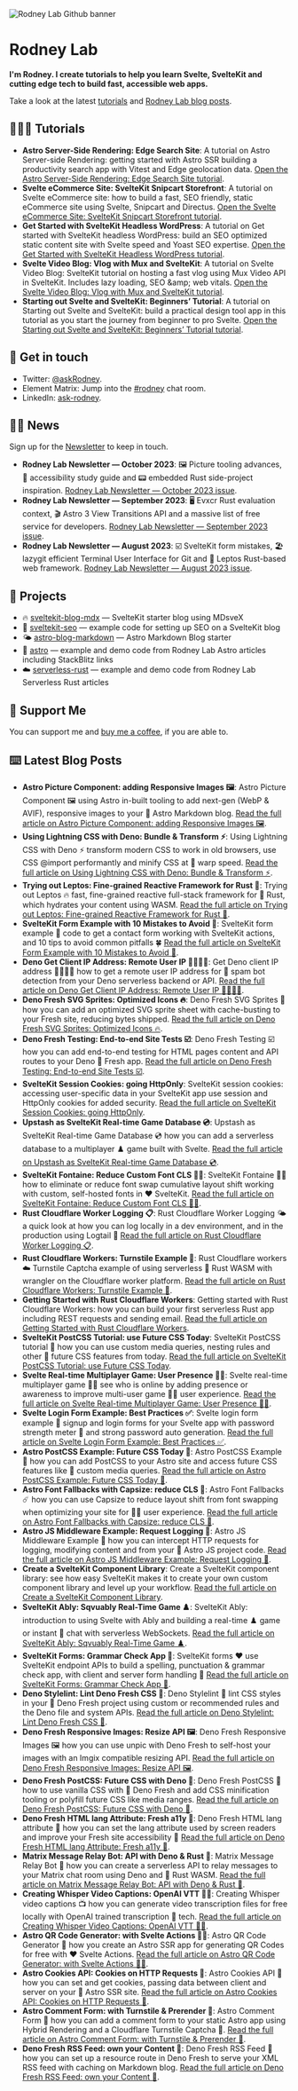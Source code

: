 <img src="./images/rodneylab-github.png" alt="Rodney Lab Github banner">

# Rodney Lab
**I'm Rodney. I create tutorials to help you learn Svelte, SvelteKit and cutting edge tech to build fast, accessible web apps.**

Take a look at the latest <a aria-label="See latest Rodney Lab projects" href="https://plus.rodneylab.com/tutorials" rel="noopener">tutorials</a> and <a aria-label="See latest Rodney Lab projects" href="https://rodneylab.com/blog/" rel="noopener">Rodney Lab blog posts</a>.

## 🧑🏽‍🎓 Tutorials

<!-- TUTORIAL-LIST:START -->
- **Astro Server-Side Rendering: Edge Search Site**: A tutorial on Astro Server-side Rendering: getting started with Astro SSR building a productivity search app with Vitest and Edge geolocation data. <a aria-label="Read Rodney Lab post on Astro Server-Side Rendering: Edge Search Site" href="https://plus.rodneylab.com/tutorials/astro-server-side-rendering" rel="noopener">Open the Astro Server-Side Rendering: Edge Search Site tutorial</a>.
- **Svelte eCommerce Site: SvelteKit Snipcart Storefront**: A tutorial on Svelte eCommerce site: how to build a fast, SEO friendly, static eCommerce site using Svelte, Snipcart and Directus. <a aria-label="Read Rodney Lab post on Svelte eCommerce Site: SvelteKit Snipcart Storefront" href="https://plus.rodneylab.com/tutorials/svelte-ecommerce-site" rel="noopener">Open the Svelte eCommerce Site: SvelteKit Snipcart Storefront tutorial</a>.
- **Get Started with SvelteKit Headless WordPress**: A tutorial on Get started with SvelteKit headless WordPress: build an SEO optimized static content site with Svelte speed and Yoast SEO expertise. <a aria-label="Read Rodney Lab post on Get Started with SvelteKit Headless WordPress" href="https://plus.rodneylab.com/tutorials/get-started-sveltekit-headless-wordpress" rel="noopener">Open the Get Started with SvelteKit Headless WordPress tutorial</a>.
- **Svelte Video Blog: Vlog with Mux and SvelteKit**: A tutorial on Svelte Video Blog: SvelteKit tutorial on hosting a fast vlog using Mux Video API in SvelteKit. Includes lazy loading, SEO &amp;amp; web vitals. <a aria-label="Read Rodney Lab post on Svelte Video Blog: Vlog with Mux and SvelteKit" href="https://plus.rodneylab.com/tutorials/svelte-video-blog" rel="noopener">Open the Svelte Video Blog: Vlog with Mux and SvelteKit tutorial</a>.
- **Starting out Svelte and SvelteKit: Beginners’ Tutorial**: A tutorial on Starting out Svelte and SvelteKit: build a practical design tool app in this tutorial as you start the journey from beginner to pro Svelte. <a aria-label="Read Rodney Lab post on Starting out Svelte and SvelteKit: Beginners’ Tutorial" href="https://plus.rodneylab.com/tutorials/starting-out-svelte-sveltekit" rel="noopener">Open the Starting out Svelte and SvelteKit: Beginners’ Tutorial tutorial</a>.<!-- TUTORIAL-LIST:END -->


## 📱 Get in touch

- Twitter: <a aria-label="Direct message Rodney Lab on twitter" href="https://twitter.com/messages/compose?recipient_id=1323579817258831875" target="_blank" rel="nofollow noopener noreferrer">@askRodney</a>.
- Element Matrix: Jump into the <a aria-label="Join the Rodney Lab Element Matrix room" href="https://matrix.to/#/%23rodney:matrix.org" target="_blank" rel="nofollow noopener noreferrer">#rodney</a> chat room.
- LinkedIn: <a aria-label="Direct message Rodney Lab on LinkedIn" href="https://uk.linkedin.com/in/ask-rodney" target="_blank" rel="nofollow noopener noreferrer">ask-rodney</a>.

## 🧑🏽 News

Sign up for the <a aria-label="Sign up the the Rodney Lab newsletter" href="https://newsletter.rodneylab.com/issue/latest-issue#subscribe" rel="noopener">Newsletter</a> to keep in touch.

<!-- NEWSLETTER-LIST:START -->
- **Rodney Lab Newsletter — October 2023**: 🖼️ Picture tooling advances, 🤗 accessibility study guide and 📟 embedded Rust side-project inspiration. <a aria-label="Read Rodney Lab newsletter on Rodney Lab Newsletter — October 2023" href="https://newsletter.rodneylab.com/issue/2023-10-31" rel="noopener">Rodney Lab Newsletter — October 2023 issue</a>.
- **Rodney Lab Newsletter — September 2023**: 🖥️ Evxcr Rust evaluation context, 🎬 Astro 3 View Transitions API and a massive list of free service for developers. <a aria-label="Read Rodney Lab newsletter on Rodney Lab Newsletter — September 2023" href="https://newsletter.rodneylab.com/issue/2023-09-30" rel="noopener">Rodney Lab Newsletter — September 2023 issue</a>.
- **Rodney Lab Newsletter — August 2023**: ☑️ SvelteKit form mistakes, 🏖️ lazygit efficient Terminal User Interface for Git and 🦀 Leptos Rust-based web framework. <a aria-label="Read Rodney Lab newsletter on Rodney Lab Newsletter — August 2023" href="https://newsletter.rodneylab.com/issue/2023-08-28" rel="noopener">Rodney Lab Newsletter — August 2023 issue</a>.<!-- NEWSLETTER-LIST:END -->

## 🔩 Projects

- 🔥 [sveltekit-blog-mdx](https://github.com/rodneylab/sveltekit-blog-mdx) &mdash; SvelteKit starter blog using MDsveX
- 🤖 [sveltekit-seo](https://github.com/rodneylab/sveltekit-seo) &mdash; example code for setting up SEO on a SvelteKit blog
- 🌤 [astro-blog-markdown](https://github.com/rodneylab/astro-blog-markdown) &mdash; Astro Markdown Blog starter
- 🚀 [astro](https://github.com/rodneylab/astro) &mdash; example and demo code from Rodney Lab Astro articles including StackBlitz links
- ☁️ [serverless-rust](https://github.com/rodneylab/serverless-rust) &mdash; example and demo code from Rodney Lab Serverless Rust articles

## 💙 Support Me

You can support me and <a aria-label="Support Rodney Lab via by me a coffee" href="https://rodneylab.com/giving/" rel="noopener">buy me a coffee</a>, if you are able to.


## ⌨️ Latest Blog Posts


<!-- BLOG-POST-LIST:START -->
- **Astro Picture Component: adding Responsive Images 🖼️**: Astro Picture Component 🖼️ using Astro in-built tooling to add next-gen &lpar;WebP &amp; AVIF&rpar;, responsive images to your 🚀 Astro Markdown blog. <a aria-label="Read Rodney Lab post on Astro Picture Component: adding Responsive Images 🖼️" href="https://rodneylab.com/astro-picture-component/" rel="noopener">Read the full article on Astro Picture Component: adding Responsive Images 🖼️</a>.
- **Using Lightning CSS with Deno: Bundle &amp; Transform ⚡️**: Using Lightning CSS with Deno ⚡️ transform modern CSS to work in old browsers, use CSS @import performantly and minify CSS at 🥏 warp speed. <a aria-label="Read Rodney Lab post on Using Lightning CSS with Deno: Bundle &amp; Transform ⚡️" href="https://rodneylab.com/using-lightning-css-with-deno/" rel="noopener">Read the full article on Using Lightning CSS with Deno: Bundle &amp; Transform ⚡️</a>.
- **Trying out Leptos: Fine-grained Reactive Framework for Rust 🦀**: Trying out Leptos 🔥 fast, fine-grained reactive full-stack framework for 🦀 Rust, which hydrates your content using WASM. <a aria-label="Read Rodney Lab post on Trying out Leptos: Fine-grained Reactive Framework for Rust 🦀" href="https://rodneylab.com/trying-out-leptos/" rel="noopener">Read the full article on Trying out Leptos: Fine-grained Reactive Framework for Rust 🦀</a>.
- **SvelteKit Form Example with 10 Mistakes to Avoid 🛟**: SvelteKit form example 📝 code to get a contact form working with SvelteKit actions, and 10 tips to avoid common pitfalls 🍀 <a aria-label="Read Rodney Lab post on SvelteKit Form Example with 10 Mistakes to Avoid 🛟" href="https://rodneylab.com/sveltekit-form-example-with-10-mistakes-to-avoid/" rel="noopener">Read the full article on SvelteKit Form Example with 10 Mistakes to Avoid 🛟</a>.
- **Deno Get Client IP Address: Remote User IP 🫱🏾‍🫲🏼**: Get Deno client IP address 🫱🏾‍🫲🏼 how to get a remote user IP address for 🤖 spam bot detection from your Deno serverless backend or API. <a aria-label="Read Rodney Lab post on Deno Get Client IP Address: Remote User IP 🫱🏾‍🫲🏼" href="https://rodneylab.com/deno-get-client-ip-address/" rel="noopener">Read the full article on Deno Get Client IP Address: Remote User IP 🫱🏾‍🫲🏼</a>.
- **Deno Fresh SVG Sprites: Optimized Icons 🔥**: Deno Fresh SVG Sprites 🦿 how you can add an optimized SVG sprite sheet with cache-busting to your Fresh site, reducing bytes shipped. <a aria-label="Read Rodney Lab post on Deno Fresh SVG Sprites: Optimized Icons 🔥" href="https://rodneylab.com/deno-fresh-svg-sprites/" rel="noopener">Read the full article on Deno Fresh SVG Sprites: Optimized Icons 🔥</a>.
- **Deno Fresh Testing: End-to-end Site Tests ☑️**: Deno Fresh Testing ☑️ how you can add end-to-end testing for HTML pages content and API routes to your Deno 🍋 Fresh app. <a aria-label="Read Rodney Lab post on Deno Fresh Testing: End-to-end Site Tests ☑️" href="https://rodneylab.com/deno-fresh-testing/" rel="noopener">Read the full article on Deno Fresh Testing: End-to-end Site Tests ☑️</a>.
- **SvelteKit Session Cookies: going HttpOnly**: SvelteKit session cookies: accessing user-specific data in your SvelteKit app use session and HttpOnly cookies for added security. <a aria-label="Read Rodney Lab post on SvelteKit Session Cookies: going HttpOnly" href="https://rodneylab.com/sveltekit-session-cookies/" rel="noopener">Read the full article on SvelteKit Session Cookies: going HttpOnly</a>.
- **Upstash as SvelteKit Real-time Game Database 💿**: Upstash as SvelteKit Real-time Game Database 💿 how you can add a serverless database to a multiplayer ♟️ game built with Svelte. <a aria-label="Read Rodney Lab post on Upstash as SvelteKit Real-time Game Database 💿" href="https://rodneylab.com/upstash-sveltekit-realtime-game-database/" rel="noopener">Read the full article on Upstash as SvelteKit Real-time Game Database 💿</a>.
- **SvelteKit Fontaine: Reduce Custom Font CLS ✍🏽**: SvelteKit Fontaine ✍🏽 how to eliminate or reduce font swap cumulative layout shift working with custom, self-hosted fonts in ❤️ SvelteKit. <a aria-label="Read Rodney Lab post on SvelteKit Fontaine: Reduce Custom Font CLS ✍🏽" href="https://rodneylab.com/sveltekit-fontaine/" rel="noopener">Read the full article on SvelteKit Fontaine: Reduce Custom Font CLS ✍🏽</a>.
- **Rust Cloudflare Worker Logging 📋**: Rust Cloudflare Worker Logging 🌤️ a quick look at how you can log locally in a dev environment, and in the production using Logtail 📝 <a aria-label="Read Rodney Lab post on Rust Cloudflare Worker Logging 📋" href="https://rodneylab.com/rust-cloudflare-worker-logging/" rel="noopener">Read the full article on Rust Cloudflare Worker Logging 📋</a>.
- **Rust Cloudflare Workers: Turnstile Example 🤖**: Rust Cloudflare workers ☁️ Turnstile Captcha example of using serverless 🦀 Rust WASM with wrangler on the Cloudflare worker platform. <a aria-label="Read Rodney Lab post on Rust Cloudflare Workers: Turnstile Example 🤖" href="https://rodneylab.com/rust-cloudflare-workers-turnstile-example/" rel="noopener">Read the full article on Rust Cloudflare Workers: Turnstile Example 🤖</a>.
- **Getting Started with Rust Cloudflare Workers**: Getting started with Rust Cloudflare Workers: how you can build your first serverless Rust app including REST requests and sending email. <a aria-label="Read Rodney Lab post on Getting Started with Rust Cloudflare Workers" href="https://rodneylab.com/getting-started-rust-cloudflare-workers/" rel="noopener">Read the full article on Getting Started with Rust Cloudflare Workers</a>.
- **SvelteKit PostCSS Tutorial: use Future CSS Today**: SvelteKit PostCSS tutorial 💅 how you can use custom media queries, nesting rules and other 🥏 future CSS features from today. <a aria-label="Read Rodney Lab post on SvelteKit PostCSS Tutorial: use Future CSS Today" href="https://rodneylab.com/sveltekit-postcss-tutorial/" rel="noopener">Read the full article on SvelteKit PostCSS Tutorial: use Future CSS Today</a>.
- **Svelte Real-time Multiplayer Game: User Presence 🙋🏽**: Svelte real-time multiplayer game 👋🏽 see who is online by adding presence or awareness to improve multi-user game 🧑🏽 user experience. <a aria-label="Read Rodney Lab post on Svelte Real-time Multiplayer Game: User Presence 🙋🏽" href="https://rodneylab.com/svelte-realtime-multiplayer-game/" rel="noopener">Read the full article on Svelte Real-time Multiplayer Game: User Presence 🙋🏽</a>.
- **Svelte Login Form Example: Best Practices ✅**: Svelte login form example 📝 signup and login forms for your Svelte app with password strength meter 🔐 and strong password auto generation. <a aria-label="Read Rodney Lab post on Svelte Login Form Example: Best Practices ✅" href="https://rodneylab.com/svelte-login-form-example/" rel="noopener">Read the full article on Svelte Login Form Example: Best Practices ✅</a>.
- **Astro PostCSS Example: Future CSS Today 💅**: Astro PostCSS Example 💅 how you can add PostCSS to your Astro site and access future CSS features like 📐 custom media queries. <a aria-label="Read Rodney Lab post on Astro PostCSS Example: Future CSS Today 💅" href="https://rodneylab.com/astro-postcss-example/" rel="noopener">Read the full article on Astro PostCSS Example: Future CSS Today 💅</a>.
- **Astro Font Fallbacks with Capsize: reduce CLS 📏**: Astro Font Fallbacks ☄️ how you can use Capsize to reduce layout shift from font swapping when optimizing your site for 🧑🏽 user experience. <a aria-label="Read Rodney Lab post on Astro Font Fallbacks with Capsize: reduce CLS 📏" href="https://rodneylab.com/astro-font-fallbacks/" rel="noopener">Read the full article on Astro Font Fallbacks with Capsize: reduce CLS 📏</a>.
- **Astro JS Middleware Example: Request Logging 📝**: Astro JS Middleware Example 📝 how you can intercept HTTP requests for logging, modifying content and from your  🚀 Astro JS project code. <a aria-label="Read Rodney Lab post on Astro JS Middleware Example: Request Logging 📝" href="https://rodneylab.com/astro-js-middleware-example/" rel="noopener">Read the full article on Astro JS Middleware Example: Request Logging 📝</a>.
- **Create a SvelteKit Component Library**: Create a SvelteKit component library: see how easy SvelteKit makes it to create your own custom component library and level up your workflow. <a aria-label="Read Rodney Lab post on Create a SvelteKit Component Library" href="https://rodneylab.com/create-sveltekit-component-library/" rel="noopener">Read the full article on Create a SvelteKit Component Library</a>.
- **SvelteKit Ably: Sqvuably Real-Time Game ♟️**: SvelteKit Ably: introduction to using Svelte with Ably and building a real-time ♟️ game or instant 💬 chat with serverless WebSockets. <a aria-label="Read Rodney Lab post on SvelteKit Ably: Sqvuably Real-Time Game ♟️" href="https://rodneylab.com/sveltekit-ably/" rel="noopener">Read the full article on SvelteKit Ably: Sqvuably Real-Time Game ♟️</a>.
- **SvelteKit Forms: Grammar Check App 📝**: SvelteKit forms ❤️ use SvelteKit endpoint APIs to build a spelling, punctuation &amp; grammar check app, with client and server form handling 📝 <a aria-label="Read Rodney Lab post on SvelteKit Forms: Grammar Check App 📝" href="https://rodneylab.com/sveltekit-forms/" rel="noopener">Read the full article on SvelteKit Forms: Grammar Check App 📝</a>.
- **Deno Stylelint: Lint Deno Fresh CSS 🛁**: Deno Stylelint 🛁 lint CSS styles in your 🍋 Deno Fresh project using custom or recommended rules and the Deno file and system APIs. <a aria-label="Read Rodney Lab post on Deno Stylelint: Lint Deno Fresh CSS 🛁" href="https://rodneylab.com/deno-stylelint/" rel="noopener">Read the full article on Deno Stylelint: Lint Deno Fresh CSS 🛁</a>.
- **Deno Fresh Responsive Images: Resize API 🖼️**: Deno Fresh Responsive Images 🖼️ how you can use unpic with Deno Fresh to self-host your images with an Imgix compatible resizing API. <a aria-label="Read Rodney Lab post on Deno Fresh Responsive Images: Resize API 🖼️" href="https://rodneylab.com/deno-fresh-responsive-images/" rel="noopener">Read the full article on Deno Fresh Responsive Images: Resize API 🖼️</a>.
- **Deno Fresh PostCSS: Future CSS with Deno 💅**: Deno Fresh PostCSS 💅 how to use vanilla CSS with 🍋 Deno Fresh and add CSS minification tooling or polyfill future CSS like media ranges. <a aria-label="Read Rodney Lab post on Deno Fresh PostCSS: Future CSS with Deno 💅" href="https://rodneylab.com/deno-fresh-postcss/" rel="noopener">Read the full article on Deno Fresh PostCSS: Future CSS with Deno 💅</a>.
- **Deno Fresh HTML lang Attribute: Fresh a11y 🤗**: Deno Fresh HTML lang attribute 🍋 how you can set the lang attribute used by screen readers and improve your Fresh site accessibility 🤗 <a aria-label="Read Rodney Lab post on Deno Fresh HTML lang Attribute: Fresh a11y 🤗" href="https://rodneylab.com/deno-fresh-html-lang-attribute/" rel="noopener">Read the full article on Deno Fresh HTML lang Attribute: Fresh a11y 🤗</a>.
- **Matrix Message Relay Bot: API with Deno &amp; Rust 🦀️**: Matrix Message Relay Bot 📢 how you can create a serverless API to relay messages to your Matrix chat room using Deno and 🦀 Rust WASM. <a aria-label="Read Rodney Lab post on Matrix Message Relay Bot: API with Deno &amp; Rust 🦀️" href="https://rodneylab.com/matrix-message-relay-bot/" rel="noopener">Read the full article on Matrix Message Relay Bot: API with Deno &amp; Rust 🦀️</a>.
- **Creating Whisper Video Captions: OpenAI VTT ✍🏽**: Creating Whisper video captions 📺 how you can generate video transcription files for free locally with OpenAI trained transcription 🤖 tech. <a aria-label="Read Rodney Lab post on Creating Whisper Video Captions: OpenAI VTT ✍🏽" href="https://rodneylab.com/creating-whisper-video-captions/" rel="noopener">Read the full article on Creating Whisper Video Captions: OpenAI VTT ✍🏽</a>.
- **Astro QR Code Generator: with Svelte Actions 🦸🏽**: Astro QR Code Generator 📲 how you create an Astro SSR app for generating QR Codes for free with ❤️ Svelte Actions. <a aria-label="Read Rodney Lab post on Astro QR Code Generator: with Svelte Actions 🦸🏽" href="https://rodneylab.com/astro-qr-code-generator/" rel="noopener">Read the full article on Astro QR Code Generator: with Svelte Actions 🦸🏽</a>.
- **Astro Cookies API: Cookies on HTTP Requests 🍪**: Astro Cookies API 🍪 how you can set and get cookies, passing data between client and server on your 🚀 Astro SSR site. <a aria-label="Read Rodney Lab post on Astro Cookies API: Cookies on HTTP Requests 🍪" href="https://rodneylab.com/astro-cookies-api/" rel="noopener">Read the full article on Astro Cookies API: Cookies on HTTP Requests 🍪</a>.
- **Astro Comment Form: with Turnstile &amp; Prerender 🚀**: Astro Comment Form 🚀 how you can add a comment form to your static Astro app using Hybrid Rendering and a Cloudflare Turnstile Captcha 🤖. <a aria-label="Read Rodney Lab post on Astro Comment Form: with Turnstile &amp; Prerender 🚀" href="https://rodneylab.com/astro-comment-form/" rel="noopener">Read the full article on Astro Comment Form: with Turnstile &amp; Prerender 🚀</a>.
- **Deno Fresh RSS Feed: own your Content 📜**: Deno Fresh RSS Feed 📜 how you can set up a resource route in Deno Fresh to serve your XML RSS feed with caching on Markdown blog. <a aria-label="Read Rodney Lab post on Deno Fresh RSS Feed: own your Content 📜" href="https://rodneylab.com/deno-fresh-rss-feed/" rel="noopener">Read the full article on Deno Fresh RSS Feed: own your Content 📜</a>.<!-- BLOG-POST-LIST:END -->
